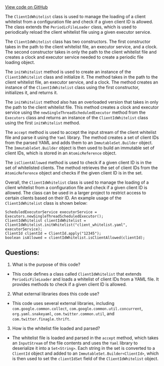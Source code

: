 [View code on GitHub](https://github.com/misbahsy/the-algorithm/src/java/com/twitter/search/feature_update_service/whitelist/ClientIdWhitelist.java)

The `ClientIdWhitelist` class is used to manage the loading of a client whitelist from a configuration file and check if a given client ID is allowed. The class extends the `PeriodicFileLoader` class, which is used to periodically reload the client whitelist file using a given executor service. 

The `ClientIdWhitelist` class has two constructors. The first constructor takes in the path to the client whitelist file, an executor service, and a clock. The second constructor takes in only the path to the client whitelist file and creates a clock and executor service needed to create a periodic file loading object. 

The `initWhitelist` method is used to create an instance of the `ClientIdWhitelist` class and initialize it. The method takes in the path to the client whitelist file, an executor service, and a clock. The method creates an instance of the `ClientIdWhitelist` class using the first constructor, initializes it, and returns it. 

The `initWhitelist` method also has an overloaded version that takes in only the path to the client whitelist file. This method creates a clock and executor service using the `newSingleThreadScheduledExecutor` method from the `Executors` class and returns an instance of the `ClientIdWhitelist` class using the first `initWhitelist` method. 

The `accept` method is used to accept the input stream of the client whitelist file and parse it using the `Yaml` library. The method creates a set of client IDs from the parsed YAML and adds them to an `ImmutableSet.Builder` object. The `ImmutableSet.Builder` object is then used to build an immutable set of client IDs, which is stored in an `AtomicReference` object. 

The `isClientAllowed` method is used to check if a given client ID is in the set of whitelisted clients. The method retrieves the set of client IDs from the `AtomicReference` object and checks if the given client ID is in the set. 

Overall, the `ClientIdWhitelist` class is used to manage the loading of a client whitelist from a configuration file and check if a given client ID is allowed. The class can be used in a larger project to restrict access to certain clients based on their ID. An example usage of the `ClientIdWhitelist` class is shown below:

```
ScheduledExecutorService executorService = Executors.newSingleThreadScheduledExecutor();
ClientIdWhitelist clientIdWhitelist = ClientIdWhitelist.initWhitelist("client_whitelist.yaml", executorService);
ClientId clientId = ClientId.apply("12345");
boolean isAllowed = clientIdWhitelist.isClientAllowed(clientId);
```
## Questions: 
 1. What is the purpose of this code?
- This code defines a class called `ClientIdWhitelist` that extends `PeriodicFileLoader` and loads a whitelist of client IDs from a YAML file. It provides methods to check if a given client ID is allowed.

2. What external libraries does this code use?
- This code uses several external libraries, including `com.google.common.collect`, `com.google.common.util.concurrent`, `org.yaml.snakeyaml`, `com.twitter.common.util`, and `com.twitter.finagle.thrift`.

3. How is the whitelist file loaded and parsed?
- The whitelist file is loaded and parsed in the `accept` method, which takes an `InputStream` of the file contents and uses the `Yaml` library to deserialize it into a `Set<String>`. Each string in the set is converted to a `ClientId` object and added to an `ImmutableSet.Builder<ClientId>`, which is then used to set the `clientIdSet` field of the `ClientIdWhitelist` object.